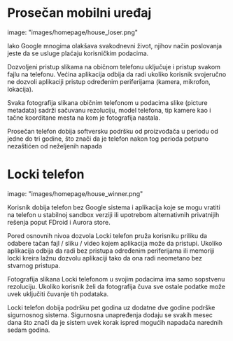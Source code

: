 # Prosečan mobilni uređaj
image: "images/homepage/house_loser.png"

Iako Google mnogima olakšava svakodnevni život, njihov način poslovanja jeste da se usluge plaćaju korisničkim podacima.

Dozvoljeni pristup slikama na običnom telefonu uključuje i pristup svakom fajlu na telefonu.
Većina aplikacija odbija da radi ukoliko korisnik svojeručno ne dozvoli aplikaciji
pristup određenim periferijama (kamera, mikrofon, lokacija).

Svaka fotografija slikana običnim telefonom u podacima slike (picture metadata)
sadrži sačuvanu rezoluciju, model telefona, tip kamere kao i tačne koorditane mesta na kom je fotografija nastala.

Prosečan telefon dobija softversku podršku od proizvođača u periodu od jedne do tri godine,
što znači da je telefon nakon tog perioda potpuno nezaštićen od neželjenih napada

# Locki telefon
image: "images/homepage/house_winner.png"

Korisnik dobija telefon bez Google sistema i aplikacija koje se mogu vratiti na telefon u stabilnoj sandbox
verziji ili upotrebom alternativnih privatnijih rešenja poput FDroid i Aurora store.

Pored osnovnih nivoa dozvola Locki telefon pruža korisniku priliku da odabere tačan fajl / sliku / video kojem aplikacija može da pristupi.
Ukoliko aplikacija odbija da radi bez pristupa određenim periferijama ili memoriji locki kreira lažnu
dozvolu aplikaciji tako da ona radi neometano bez stvarnog pristupa.

Fotografija slikana Locki telefonom u svojim podacima ima samo sopstvenu rezoluciju. Ukoliko
korisnik želi da fotografija čuva sve ostale podatke može uvek uključiti čuvanje tih podataka.

Locki telefon dobija podršku pet godina uz dodatne dve godine podrške sigurnosnog sistema. Sigurnosna unapređenja
dodaju se svakih mesec dana što znači da je sistem uvek korak ispred mogućih napadača narednih sedam godina.